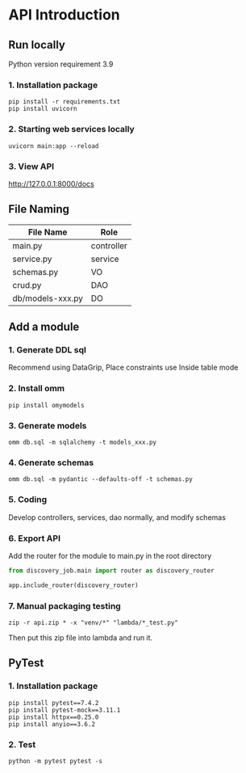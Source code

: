 # API Introduction
## Run locally
Python version requirement 3.9
### 1. Installation package
```shell
pip install -r requirements.txt
pip install uvicorn
```
### 2. Starting web services locally
```shell
uvicorn main:app --reload
```
### 3. View API
http://127.0.0.1:8000/docs

## File Naming
| File Name         | Role        |
|------------------|-----------|
| main.py          | controller |
| service.py       | service   |
| schemas.py       | VO        |
| crud.py          | DAO       |
| db/models-xxx.py | DO        |

## Add a module
### 1. Generate DDL sql
Recommend using DataGrip, Place constraints use Inside table mode
### 2. Install omm
```shell
pip install omymodels
```
### 3. Generate models
```shell
omm db.sql -m sqlalchemy -t models_xxx.py
```
### 4. Generate schemas
```shell
omm db.sql -m pydantic --defaults-off -t schemas.py
```
### 5. Coding
Develop controllers, services, dao normally, and modify schemas
### 6. Export API
Add the router for the module to main.py in the root directory

```python
from discovery_job.main import router as discovery_router

app.include_router(discovery_router)
```

### 7. Manual packaging testing
```shell
zip -r api.zip * -x "venv/*" "lambda/*_test.py"
```
Then put this zip file into lambda and run it.

## PyTest
### 1. Installation package
```shell
pip install pytest==7.4.2
pip install pytest-mock==3.11.1
pip install httpx==0.25.0
pip install anyio==3.6.2
```

### 2. Test
```shell
python -m pytest pytest -s
```